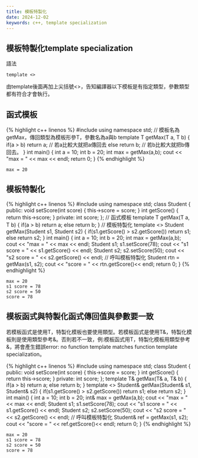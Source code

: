 ```yaml
---
title: 模板特製化
date: 2024-12-02
keywords: c++, template specialization
---
```


## 模板特製化template specialization

語法
```
template <> 
```
由template後面再加上尖括號<>，告知編譯器以下模板是有指定類型，參數類型都有符合才會執行。

## 函式模板

{% highlight c++ linenos %}
#include <iostream>
using namespace std;
// 模板名為getMax，傳回類型為模板形參T，參數名為a與b
template <typename T>
T getMax(T a, T b) {
  if(a > b)
    return a;  // 若a比較大就把a傳回去
  else
    return b;  // 若b比較大就把b傳回去。
}
int main() {
  int a = 10;
  int b = 20;
  int max = getMax(a,b);
  cout << "max = " << max << endl;
  return 0;
}
{% endhighlight %}
```
max = 20
```

## 模板特製化

{% highlight c++ linenos %}
#include <iostream>
using namespace std;
class Student {
 public:
  void setScore(int score) {
    this->score = score;
  }
  int getScore() {
    return this->score;
  }
 private:
  int score;
};
// 函式模板
template <typename T>
T getMax(T a, T b) {
  if(a > b)
    return a;
  else
    return b;
}
// 模板特製化
template <>
Student getMax<Student>(Student s1, Student s2) {
  if(s1.getScore() > s2.getScore())
    return s1;
  else
    return s2;
}
int main() {
  int a = 10;
  int b = 20;
  int max = getMax(a,b);
  cout << "max = " << max << endl;
  Student s1;
  s1.setScore(78);
  cout << "s1 score = " << s1.getScore() << endl;
  Student s2;
  s2.setScore(50);
  cout << "s2 score = " << s2.getScore() << endl;
  // 呼叫模板特製化
  Student rtn = getMax(s1, s2);
  cout << "score = " << rtn.getScore()<< endl;
  return 0;
}
{% endhighlight %}
```
max = 20
s1 score = 78
s2 score = 50
score = 78
```

## 模板函式與特製化函式傳回值與參數要一致

若模板函式是使用T，特製化模板也要使用類型。若模板函式是使用T&，特製化模板則是使用類型參考&。否則若不一致，例:模板函式用T，特製化模板用類型參考&，將會產生錯誤error: no function template matches function template specialization。

{% highlight c++ linenos %}
#include <iostream>
using namespace std;
class Student {
 public:
  void setScore(int score) {
    this->score = score;
  }
  int getScore() {
    return this->score;
  }
 private:
  int score;
};
template <typename T>
T& getMax(T& a, T& b) {
  if(a > b)
    return a;
  else
    return b;
}
template <>
Student& getMax<Student>(Student& s1, Student& s2) {
  if(s1.getScore() > s2.getScore())
    return s1;
  else
    return s2;
}
int main() {
  int a = 10;
  int b = 20;
  int& max = getMax(a,b);
  cout << "max = " << max << endl;
  Student s1;
  s1.setScore(78);
  cout << "s1 score = " << s1.getScore() << endl;
  Student s2;
  s2.setScore(50);
  cout << "s2 score = " << s2.getScore() << endl;
  // 呼叫模板特製化
  Student& ref = getMax(s1, s2);
  cout << "score = " << ref.getScore()<< endl;
  return 0;
}
{% endhighlight %}
```
max = 20
s1 score = 78
s2 score = 50
score = 78
```